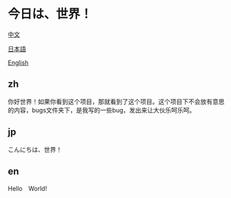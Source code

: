 # 今日は、世界！
[中文](##zh)

[日本語](##jp)

[English](#en)
## zh
你好世界！如果你看到这个项目，那就看到了这个项目。这个项目下不会放有意思的内容，bugs文件夹下，是我写的一些bug，发出来让大伙乐呵乐呵。
## jp
こんにちは、世界！
## en
Hello　World! 
